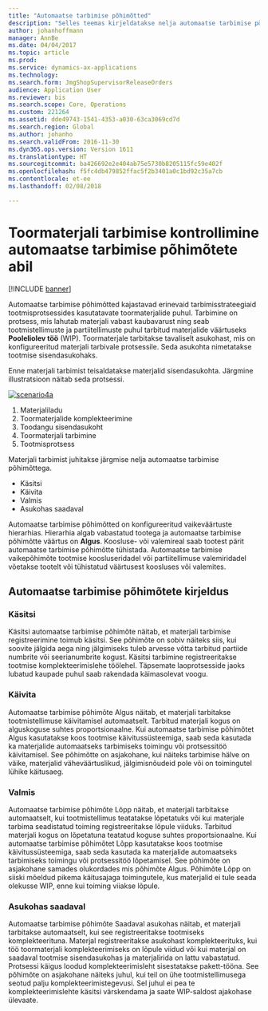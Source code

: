 ```yaml
---
title: "Automaatse tarbimise põhimõtted"
description: "Selles teemas kirjeldatakse nelja automaatse tarbimise põhimõtet, mida kasutatakse toormaterjali tarbimisel."
author: johanhoffmann
manager: AnnBe
ms.date: 04/04/2017
ms.topic: article
ms.prod: 
ms.service: dynamics-ax-applications
ms.technology: 
ms.search.form: JmgShopSupervisorReleaseOrders
audience: Application User
ms.reviewer: bis
ms.search.scope: Core, Operations
ms.custom: 221264
ms.assetid: dde49743-1541-4353-a030-63ca3069cd7d
ms.search.region: Global
ms.author: johanho
ms.search.validFrom: 2016-11-30
ms.dyn365.ops.version: Version 1611
ms.translationtype: HT
ms.sourcegitcommit: ba426692e2e404ab75e5730b8205115fc59e402f
ms.openlocfilehash: f5fc4db479852ffac5f2b3401a0c1bd92c35a7cb
ms.contentlocale: et-ee
ms.lasthandoff: 02/08/2018

---
```


# <a name="controlling-raw-material-consumption-by-using-flushing-principles"></a>Toormaterjali tarbimise kontrollimine automaatse tarbimise põhimõtete abil

[!INCLUDE [banner](../includes/banner.md)]

Automaatse tarbimise põhimõtted kajastavad erinevaid tarbimisstrateegiaid tootmisprotsessides kasutatavate toormaterjalide puhul. Tarbimine on protsess, mis lahutab materjali vabast kaubavarust ning seab tootmistellimuste ja partiitellimuste puhul tarbitud materjalide väärtuseks **Pooleliolev töö** (WIP). Toormaterjale tarbitakse tavaliselt asukohast, mis on konfigureeritud materjali tarbivale protsessile. Seda asukohta nimetatakse tootmise sisendasukohaks.

Enne materjali tarbimist teisaldatakse materjalid sisendasukohta. Järgmine illustratsioon näitab seda protsessi.

[![scenario4a](./media/scenario4a.png)](./media/scenario4a.png)

1. Materjaliladu
2. Toormaterjalide komplekteerimine
3. Toodangu sisendasukoht
4. Toormaterjali tarbimine
5. Tootmisprotsess

Materjali tarbimist juhitakse järgmise nelja automaatse tarbimise põhimõttega.

- Käsitsi
- Käivita
- Valmis
- Asukohas saadaval

Automaatse tarbimise põhimõtted on konfigureeritud vaikeväärtuste hierarhias. Hierarhia algab vabastatud tootega ja automaatse tarbimise põhimõtte väärtus on **Algus**. Koosluse- või valemireal saab tootest pärit automaatse tarbimise põhimõtte tühistada. Automaatse tarbimise vaikepõhimõte tootmise koosluseridadel või partiitellimuse valemiridadel võetakse tootelt või tühistatud väärtusest koosluses või valemites.

## <a name="description-of-the-flushing-principles"></a>Automaatse tarbimise põhimõtete kirjeldus

### <a name="manual"></a>Käsitsi
Käsitsi automaatse tarbimise põhimõte näitab, et materjali tarbimise registreerimine toimub käsitsi. See põhimõte on sobiv näiteks siis, kui soovite jälgida aega ning jälgimiseks tuleb arvesse võtta tarbitud partiide numbrite või seerianumbrite kogust. Käsitsi tarbimine registreeritakse tootmise komplekteerimislehe töölehel. Täpsemate laoprotsesside jaoks lubatud kaupade puhul saab rakendada käimasolevat voogu.

### <a name="start"></a>Käivita
Automaatse tarbimise põhimõte Algus näitab, et materjali tarbitakse tootmistellimuse käivitamisel automaatselt. Tarbitud materjali kogus on alguskoguse suhtes proportsionaalne. Kui automaatse tarbimise põhimõtet Algus kasutatakse koos tootmise käivitussüsteemiga, saab seda kasutada ka materjalide automaatseks tarbimiseks toimingu või protsessitöö käivitamisel. See põhimõtte on asjakohane, kui näiteks tarbimise hälve on väike, materjalid väheväärtuslikud, jälgimisnõudeid pole või on toimingutel lühike käitusaeg. 

### <a name="finish"></a>Valmis
Automaatse tarbimise põhimõte Lõpp näitab, et materjali tarbitakse automaatselt, kui tootmistellimus teatatakse lõpetatuks või kui materjale tarbima seadistatud toiming registreeritakse lõpule viiduks. Tarbitud materjali kogus on lõpetatuna teatatud koguse suhtes proportsionaalne. Kui automaatse tarbimise põhimõtet Lõpp kasutatakse koos tootmise käivitussüsteemiga, saab seda kasutada ka materjalide automaatseks tarbimiseks toimingu või protsessitöö lõpetamisel. See põhimõte on asjakohane samades olukordades mis põhimõte Algus. Põhimõte Lõpp on siiski mõeldud pikema käitusajaga toimingutele, kus materjalid ei tule seada olekusse WIP, enne kui toiming viiakse lõpule. 

### <a name="available-at-location"></a>Asukohas saadaval
Automaatse tarbimise põhimõte Saadaval asukohas näitab, et materjali tarbitakse automaatselt, kui see registreeritakse tootmiseks komplekteerituna. Materjal registreeritakse asukohast komplekteerituks, kui töö toormaterjali komplekteerimiseks on lõpule viidud või kui materjal on saadaval tootmise sisendasukohas ja materjalirida on lattu vabastatud. Protsessi käigus loodud komplekteerimisleht sisestatakse pakett-tööna. See põhimõte on asjakohane näiteks juhul, kui teil on ühe tootmistellimusega seotud palju komplekteerimistegevusi. Sel juhul ei pea te komplekteerimislehte käsitsi värskendama ja saate WIP-saldost ajakohase ülevaate.

